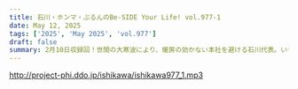 ```yaml
---
title: 石川・ホンマ・ぶるんのBe-SIDE Your Life! vol.977-1
date: May 12, 2025
tags: ['2025', 'May 2025', 'vol.977']
draft: false
summary: 2月10日収録回！世間の大寒波により、暖房の効かない本社を避ける石川代表。いやいや、エアコン修繕の稟議は、アナタが通さなくちゃ！さて、ここ1週間の動向を語っていきます...
---
```


http://project-phi.ddo.jp/ishikawa/ishikawa977_1.mp3